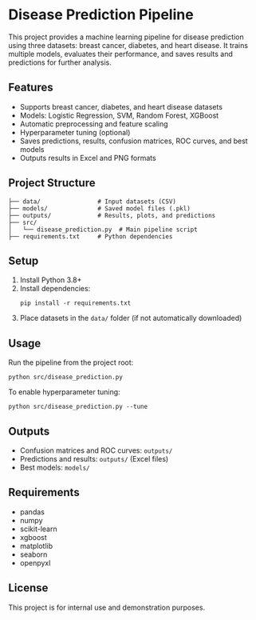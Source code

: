 # Disease Prediction Pipeline

This project provides a machine learning pipeline for disease prediction using three datasets: breast cancer, diabetes, and heart disease. It trains multiple models, evaluates their performance, and saves results and predictions for further analysis.

## Features
- Supports breast cancer, diabetes, and heart disease datasets
- Models: Logistic Regression, SVM, Random Forest, XGBoost
- Automatic preprocessing and feature scaling
- Hyperparameter tuning (optional)
- Saves predictions, results, confusion matrices, ROC curves, and best models
- Outputs results in Excel and PNG formats

## Project Structure
```
├── data/                # Input datasets (CSV)
├── models/              # Saved model files (.pkl)
├── outputs/             # Results, plots, and predictions
├── src/
│   └── disease_prediction.py  # Main pipeline script
├── requirements.txt     # Python dependencies
```

## Setup
1. Install Python 3.8+
2. Install dependencies:
   ```
   pip install -r requirements.txt
   ```
3. Place datasets in the `data/` folder (if not automatically downloaded)

## Usage
Run the pipeline from the project root:
```
python src/disease_prediction.py
```
To enable hyperparameter tuning:
```
python src/disease_prediction.py --tune
```

## Outputs
- Confusion matrices and ROC curves: `outputs/`
- Predictions and results: `outputs/` (Excel files)
- Best models: `models/`

## Requirements
- pandas
- numpy
- scikit-learn
- xgboost
- matplotlib
- seaborn
- openpyxl

## License
This project is for internal use and demonstration purposes.
